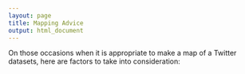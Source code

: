 ```yaml
---
layout: page
title: Mapping Advice
output: html_document
---
```


On those occasions when it is appropriate to make a map of a Twitter datasets, here are factors to take into consideration:
